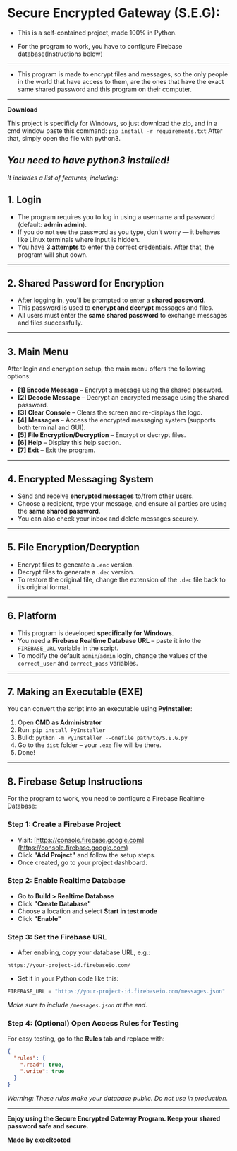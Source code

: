  # Secure Encrypted Gateway (S.E.G):

* This is a self-contained project, made 100% in Python.

* For the program to work, you have to configure Firebase database(Instructions below)
---
* This program is made to encrypt files and messages, so the only people in the world that have access to them, are the ones that have the exact same shared password and this program on their computer.
---
**Download**

This project is specificly for Windows, so just download the zip, and in a cmd window paste this command:
`pip install -r requirements.txt`
After that, simply open the file with python3. 

*You need to have python3 installed!*
---

*It includes a list of features, including:*

## **1. Login**

- The program requires you to log in using a username and password (default: **admin admin**).
- If you do not see the password as you type, don't worry — it behaves like Linux terminals where input is hidden.
- You have **3 attempts** to enter the correct credentials. After that, the program will shut down.

---

## **2. Shared Password for Encryption**

- After logging in, you'll be prompted to enter a **shared password**.
- This password is used to **encrypt and decrypt** messages and files.
- All users must enter the **same shared password** to exchange messages and files successfully.

---

## **3. Main Menu**

After login and encryption setup, the main menu offers the following options:

- **[1] Encode Message** – Encrypt a message using the shared password.
- **[2] Decode Message** – Decrypt an encrypted message using the shared password.
- **[3] Clear Console** – Clears the screen and re-displays the logo.
- **[4] Messages** – Access the encrypted messaging system (supports both terminal and GUI).
- **[5] File Encryption/Decryption** – Encrypt or decrypt files.
- **[6] Help** – Display this help section.
- **[7] Exit** – Exit the program.

---

## **4. Encrypted Messaging System**

- Send and receive **encrypted messages** to/from other users.
- Choose a recipient, type your message, and ensure all parties are using the **same shared password**.
- You can also check your inbox and delete messages securely.

---

## **5. File Encryption/Decryption**

- Encrypt files to generate a `.enc` version.
- Decrypt files to generate a `.dec` version.
- To restore the original file, change the extension of the `.dec` file back to its original format.

---

## **6. Platform**

- This program is developed **specifically for Windows**.
- You need a **Firebase Realtime Database URL** – paste it into the `FIREBASE_URL` variable in the script.
- To modify the default `admin`/`admin` login, change the values of the `correct_user` and `correct_pass` variables.

---

## **7. Making an Executable (EXE)**

You can convert the script into an executable using **PyInstaller**:

1. Open **CMD as Administrator**
2. Run: `pip install PyInstaller`
3. Build: `python -m PyInstaller --onefile path/to/S.E.G.py`
4. Go to the `dist` folder – your `.exe` file will be there.
5. Done!

---

## **8. Firebase Setup Instructions**

For the program to work, you need to configure a Firebase Realtime Database:

### **Step 1: Create a Firebase Project**

- Visit: [https://console.firebase.google.com](https://console.firebase.google.com)
- Click **"Add Project"** and follow the setup steps.
- Once created, go to your project dashboard.

### **Step 2: Enable Realtime Database**

- Go to **Build > Realtime Database**
- Click **"Create Database"**
- Choose a location and select **Start in test mode**
- Click **"Enable"**

### **Step 3: Set the Firebase URL**

- After enabling, copy your database URL, e.g.:

```
https://your-project-id.firebaseio.com/
```

- Set it in your Python code like this:

```python
FIREBASE_URL = "https://your-project-id.firebaseio.com/messages.json"
```

*Make sure to include `/messages.json` at the end.*

### **Step 4: (Optional) Open Access Rules for Testing**

For easy testing, go to the **Rules** tab and replace with:

```json
{
  "rules": {
    ".read": true,
    ".write": true
  }
}
```

*Warning: These rules make your database public. Do not use in production.*

---

**Enjoy using the Secure Encrypted Gateway Program. Keep your shared password safe and secure.**

**Made by execRooted**
